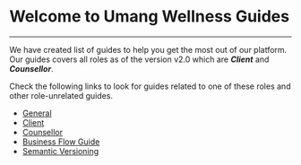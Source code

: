 # Welcome to Umang Wellness Guides

---

We have created list of guides to help you get the most out of our platform. Our guides covers all roles as of the version v2.0 which are **_Client_** and **_Counsellor_**.

Check the following links to look for guides related to one of these roles and other role-unrelated guides.


- [General](./general/index.md)
- [Client](./client/index.md)
- [Counsellor](./counsellor/index.md)
- [Business Flow Guide](./business-flow-guide.md)
- [Semantic Versioning](./semantic-versioning.md)
